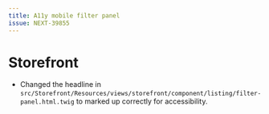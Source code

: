 ```yaml
---
title: A11y mobile filter panel
issue: NEXT-39855
---
```

# Storefront
* Changed the headline in `src/Storefront/Resources/views/storefront/component/listing/filter-panel.html.twig` to marked up correctly for accessibility.
